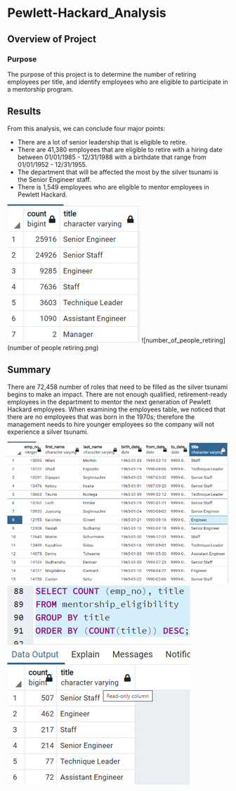# Pewlett-Hackard_Analysis

## Overview of Project

### Purpose
The purpose of this project is to determine the number of retiring employees per title, and identify employees who are eligible to participate in a mentorship program.

## Results
From this analysis, we can conclude four major points:
* There are a lot of senior leadership that is eligible to retire.
* There are 41,380 employees that are eligible to retire with a hiring date between 01/01/1985 - 12/31/1988 with a birthdate that range from 01/01/1952 - 12/31/1955.
* The department that will be affected the most by the silver tsunami is the Senior Engineer staff.
* There is 1,549 employees who are eligible to mentor employees in Pewlett Hackard.
 
 ![retiring_titles](retiring_titles.png)
 ![number_of_people_retiring](number of people retiring.png)
 
 
## Summary
There are 72,458 number of roles that need to be filled as the silver tsunami begins to make an impact.
There are not enough qualified, retirement-ready employees in the department to mentor the next generation of Pewlett Hackard employees.
When examining the employees table, we noticed that there are no employees that was born in the 1970s; therefore the management needs to hire younger employees so the company will not experience a silver tsunami.

![mentorship_eligibility](mentorship_eligibility.png)
![mentor_title](mentor_title.png)

